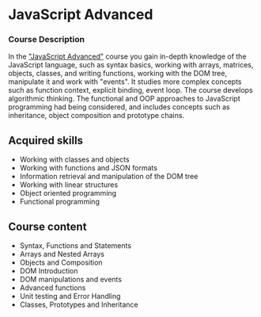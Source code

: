 # JavaScript Advanced

### Course Description

In the ["JavaScript Advanced"](https://softuni.bg/trainings/3217/js-advanced-january-2021) course you gain in-depth knowledge of the JavaScript language, such as syntax basics, working with arrays, matrices, objects, classes, and writing functions, working with the DOM tree, manipulate it and work with "events". It studies more complex concepts such as function context, explicit binding, event loop. The course develops algorithmic thinking. The functional and OOP approaches to JavaScript programming had being considered, and includes concepts such as inheritance, object composition and prototype chains.

## Acquired skills

* Working with classes and objects
* Working with functions and JSON formats
* Information retrieval and manipulation of the DOM tree
* Working with linear structures
* Object oriented programming
* Functional programming

## Course content

* Syntax, Functions and Statements
* Arrays and Nested Arrays
* Objects and Composition
* DOM Introduction
* DOM manipulations and events
* Advanced functions
* Unit testing and Error Handling
* Classes, Prototypes and Inheritance

